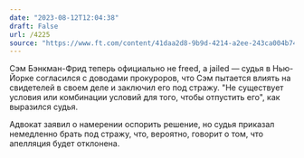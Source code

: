 ```yaml
---
date: "2023-08-12T12:04:38"
draft: False
url: /4225
source: "https://www.ft.com/content/41daa2d8-9b9d-4214-a2ee-243ca004b74f"
---
```


Сэм Бэнкман-Фрид теперь официально не freed, а jailed — судья в Нью-Йорке согласился с доводами прокуроров, что Сэм пытается влиять на свидетелей в своем деле и заключил его под стражу. "Не существует условия или комбинации условий для того, чтобы отпустить его", как выразился судья.

Адвокат заявил о намерении оспорить решение, но судья приказал немедленно брать под стражу, что, вероятно, говорит о том, что апелляция будет отклонена.

